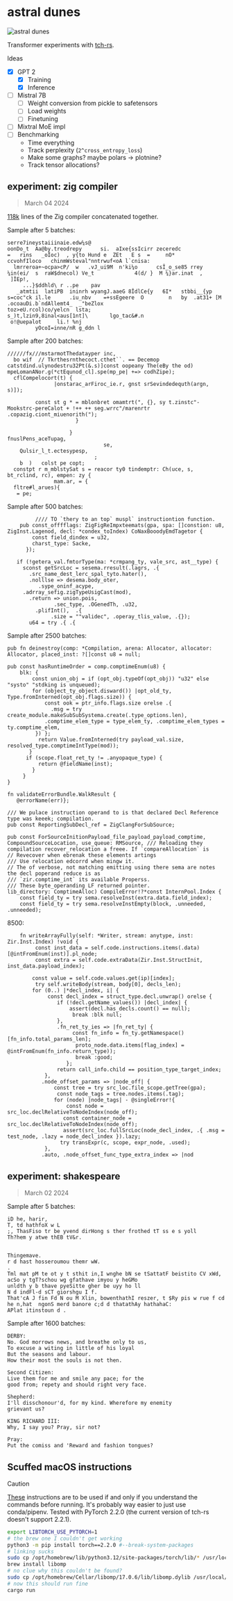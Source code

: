 # astral dunes

![astral dunes](./img/astral_dunes.png)

Transformer experiments with [tch-rs](https://github.com/LaurentMazare/tch-rs).

Ideas

- [x] GPT 2
    - [x] Training
    - [x] Inference
- [ ] Mistral 7B
    - [ ] Weight conversion from pickle to safetensors
    - [ ] Load weights
    - [ ] Finetuning
- [ ] Mixtral MoE impl
- [ ] Benchmarking
    - Time everything
    - Track perplexity (`2^cross_entropy_loss`)
    - Make some graphs? maybe polars -> plotnine?
    - Track tensor allocations?

## experiment: zig compiler

> March 04 2024

[118k](https://gist.github.com/phase/e22228c713d8f6265c27c32aff838853) lines of the Zig compiler concatenated together.

Sample after 5 batches:

```
serre7ineystaiiinaie.edw¼s@
oonDo_t  Aa@by.treodrepy      si.  aIxe{ssIcirr zeceredc
=   rins   _oÎoc)  , y{to Hund e  ZEt   E s  =     nO*            ccvohfIloco   chinmWsteval"nntrwuf<oA l`cnisa:
  lmrreroa+~ocpa>cP/  w   .vJ_ui9M  n'ki¼o      csÎ_o_se85 rrey    ¼in(ei/  s  raW$dnecol) Ve_t             4(d/ }  M ¼}ar.inat  ,
 ]ÎEp!,
     ...}$ddhld\ r ..pe    pav
   _atmtii  latiPB  ininrh wyangJ.aaeG 8ÎdlCe{y   6I*   stbbi__{yp    s=coc"ck il.le      .iu_nbv    =+ssEgeere  O        n   by  .at31+ [M   .ocoauDi.b`ndAllemt4_  _"beZlox
toz>eU.rcol)co/yelcn  lsta;
s_)t,lzin9,8inal<aus[1nt]\       lgo_tac&#.n
 o!@uepalot     li.! %nj
         yOcoI=inne/nR g_ddn l
```

Sample after 200 batches:

```
//////fx///mstarmotThedatayper inc,
  bo wif  // Tkrthesrnthecoct.cthet``. == Decemop catstdind.ulynodestru32Pt(&.s)]const oopeany The(eBy the od) mpeLomanANor.g(*ctEqunod_cl].spe(mp_pe| +=> codhZipe);
  cflCompelocort(t) {
               |onstarac_arFiroc_ie.r, gnst srSevindedequth(argn, s)]);

         const st g * = mblonbret omamtrt(", {}, sy t.zinstc"-Mookstrc-pereCalot + !++ ++ seg.wrrc"/marenrtr .copazig.ciont_miuenorith(");
                      }

                    }
fnuslPens_aceTupag,
                               se,
    Qulsir_l_t.ectesypesp,
                            ;
    b  )   colst pe copt;
  constpt r m_mblstySat s = reacor ty0 tindemptr: Ch(uce, s, bt_rclind, rc), empen: zy {
               mam.ar, = {
  fltre#l_arues){
   = pe;
```

Sample after 500 batches:

```zig
         //// TO `thery to an top` muspl` instructiontion function.
    pub const_offfflags: ZigFigReImpxteemats(gpa, spa: []constion: u8, ZigInst.Lagenod, decl: *condex_toIndex) CoNaxBooodyEmdTagetor {
        const field_dindex = u32,
        charst_type: Sacke,
      });

   if (!getera_val.fmtorType(ma: *crmpang_ty, vale_src, ast__type) {
     sconst getSrcLoc = sesema.rresult(.lagrs, .{
       .src_name_dest_lerc_spal_tyto.hater(),
       .nolllse => desema.body_oter,
          .sype_oninf_acype,
     .adrray_sefig.zigTypeUsigCast(mod),
       .return => union.pois,
               .sec_type, .OGenedTh, .u32,
         .plifInt(),  .{
              .size = ""validec", .operay_tlis_value, .{});
       u64 = try .{ .{
```

Sample after 2500 batches:

```zig
pub fn deinestroy(comp: *Compilation, arena: Allocator, allocator: Allocator, placed_inst: ?[]const u8 = null;

pub const hasRuntimeOrder = comp.comptimeEnum(u8) {
    blk: {
        const union_obj = if (opt_obj.typeOf(opt_obj)) "u32" else "systo" "stdking is unqueued);
        for (object_ty_object.disward()) |opt_old_ty, Type.fromInterned(opt_obj.flags.size)) {
            const ook = ptr_info.flags.size orelse .{
              .msg = try create_module.makeSubSubSystema.create(.type_options.len),
            .comptime_elem_type = type_elem_ty, .comptime_elem_types = ty.comptime_elem,
         }) };
          return Value.fromInterned(try payload_val.size, resolved_type.comptimeIntType(mod));
       }
      if (scope.float_ret_ty != .anyopaque_type) {
          return @fieldName(inst);
        }
     }
}

fn validateErrorBundle.WalkResult {
   @errorName(err)};

/// We pulace instruction operand to is that declared Decl Reference type was keeek; compilation.
pub const ReportingSubDecl_ref = ZigClangForSubSource;

pub const ForSourceInitionPayload_file_payload_payload_comptime, CompoundSourceLocation, use_queue: RMSource, /// Reloading they compilation recover_relocation a freee. If `compareAllocation` is
// Revecover when ebrenak these elements artings
/// Use relocation edcorrd when mingw it.
// The of verbose, not matching emitting using there sema are notes the decl poperand reduce is as
/// `zir.comptime_int` its available Properss.
/// These byte_operanding LF returned pointer.
lib_directory: ComptimeAlloc) CompileError!?*const InternPool.Index {
    const field_ty = try sema.resolveInst(extra.data.field_index);
    const field_ty = try sema.resolveInstEmpty(block, .unneeded, .unneeded);
```

8500:

```zig
    fn writeArrayFully(self: *Writer, stream: anytype, inst: Zir.Inst.Index) !void {
         const inst_data = self.code.instructions.items(.data)[@intFromEnum(inst)].pl_node;
         const extra = self.code.extraData(Zir.Inst.StructInit, inst_data.payload_index);

        const value = self.code.values.get(ip)[index];
         try self.writeBody(stream, body[0], decls_len);
        for (0..) |*decl_index, i| {
             const decl_index = struct_type.decl.unwrap() orelse {
                if (!decl.getName_values()) |decl_index| {
                    assert(decl.has_decls.count() == null);
                     break :blk null;
                },
                .fn_ret_ty_ies => |fn_ret_ty| {
                     const fn_info = fn_ty.getNamespace()[fn_info.total_params_len];
                      proto_node.data.items[flag_index] = @intFromEnum(fn_info.return_type));
                      break :good;
                   };
                return call_info.child == position_type_target_index;
            },
           .node_offset_params => |node_off| {
               const tree = try src_loc.file_scope.getTree(gpa);
                const node_tags = tree.nodes.items(.tag);
               for (node) |node_tags| - @singleError!{
                   const node = src_loc.declRelativeToNodeIndex(node_off);
                  const container_node = src_loc.declRelativeToNodeIndex(node_off);
                  assert(src_loc.fullSrcLoc(node_decl_index, .{ .msg = test_node, .lazy = node_decl_index }).lazy;
                 try transExpr(c, scope, expr_node, .used);
            },
           .auto, .node_offset_func_type_extra_index => |nod
```

## experiment: shakespeare

> March 02 2024

Sample after 5 batches:

```
iD he, harir,
T, td hathfoX w L
;, ThasFiso tr be yvend dirHong s ther frothed tT ss e s yoll
Th?hem y atwe thEB tV&r.


Thingemave.
r d hast hosseroumou themr wW.
.
Tml mat pM te ot y t sthit in,I wnghe bN se tSattatF beistito CV xWd, acSo y tgT?schou wg gfathave imyou y heGMo
unldth y b thave pyeSitte gher be uyy ho ll
N d indFl-d sCT giorshgu I f.
That'cA J fin Fd N ou M Xlin, bowenthathI reszer, t $Ry pis w rue f cd he n,hat  ngonS merd banore c;d d thatathAy hathahaC:
APlat itinstoun d .
```

Sample after 1600 batches:

```
DERBY:
No. God morrows news, and breathe only to us,
To excuse a witing in little of his loyal
But the seasons and labour.
How their most the souls is not then.

Second Citizen:
Live them for me and smile any pace; for the
good from; repety and should right very face.

Shepherd:
I'll disschonour'd, for my kind. Wherefore my enemity
grievant us?

KING RICHARD III:
Why, I say you? Pray, sir not?

Pray:
Put the comiss and 'Reward and fashion tongues?
```

## Scuffed macOS instructions

> [!CAUTION]
> [These](https://github.com/LaurentMazare/tch-rs/issues/488#issuecomment-1825404820) instructions are to be used if and only if you understand the commands before running. It's probably way easier to just use conda/pipenv. Tested with PyTorch 2.2.0 (the current version of tch-rs doesn't support 2.2.1).

```bash
export LIBTORCH_USE_PYTORCH=1
# the brew one I couldn't get working
python3 -m pip install torch==2.2.0 #--break-system-packages
# linking sucks
sudo cp /opt/homebrew/lib/python3.12/site-packages/torch/lib/* /usr/local/lib/
brew install libomp
# no clue why this couldn't be found?
sudo cp /opt/homebrew/Cellar/libomp/17.0.6/lib/libomp.dylib /usr/local/lib/
# now this should run fine
cargo run
```

